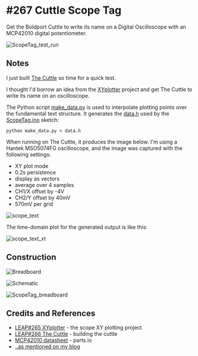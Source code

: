 # #267 Cuttle Scope Tag

Get the Boldport Cuttle to write its name on a Digital Oscilloscope with an MCP42010 digital potentiometer.

![ScopeTag_test_run](./assets/ScopeTag_test_run.jpg?raw=true)


## Notes

I just built [The Cuttle](../) so time for a quick test.

I thought I'd borrow an idea from the [XYplotter](../../playground/XYplotter) project and get The Cuttle
to write its name on an oscilloscope.


The Python script [make_data.py](./tree/make_data.py) is used to interpolate plotting points
over the fundamental text structure. It generates the [data.h](./data.h) used by the
[ScopeTag.ino](./ScopeTag.ino) sketch:

```
python make_data.py > data.h
```

When running on The Cuttle, it produces the image below.
I'm using a Hantek MSO5074FG oscilloscope, and the image was captured with the following settings:

* XY plot mode
* 0.2s persistence
* display as vectors
* average over 4 samples
* CH1/X offset by -4V
* CH2/Y offset by 40mV
* 570mV per grid

![scope_text](./assets/scope_text.gif?raw=true)

The time-domain plot for the generated output is like this:

![scope_text_xt](./assets/scope_text_xt.gif?raw=true)

## Construction

![Breadboard](./assets/ScopeTag_bb.jpg?raw=true)

![Schematic](./assets/ScopeTag_schematic.jpg?raw=true)

![ScopeTag_breadboard](./assets/ScopeTag_breadboard.jpg?raw=true)

## Credits and References
* [LEAP#265 XYplotter](../../playground/XYplotter) - the scope XY plotting project
* [LEAP#266 The Cuttle](../) - building the cuttle
* [MCP42010 datasheet](http://parts.io/detail/1372149/MCP42010-I%2FSL) - parts.io
* [..as mentioned on my blog](https://blog.tardate.com/2017/04/leap267-cuttle-scope-graffiti.html)
